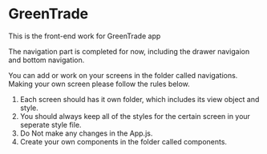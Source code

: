 # GreenTrade
This is the front-end work for GreenTrade app 

The navigation part is completed for now, including the drawer navigaion and bottom navigation.

You can add or work on your screens in the folder called navigations. Making your own screen please follow the rules below.

1. Each screen should has it own folder, which includes its view object and style.
2. You should always keep all of the styles for the certain screen in your seperate style file.
3. Do Not make any changes in the App.js.
4. Create your own components in the folder called components.


